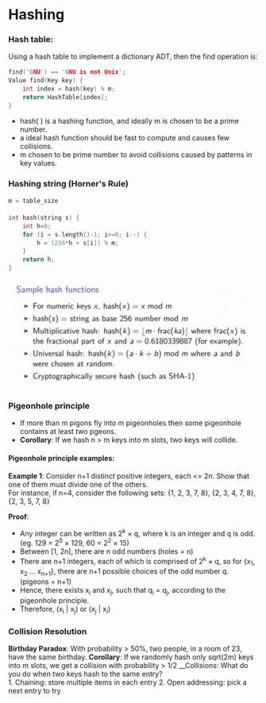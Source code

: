 # Hashing

### Hash table:
Using a hash table to implement a dictionary ADT, then the find operation is:
```cpp
find('GNU') == 'GNU is not Unix';
Value find(Key key) {
	int index = hash(key) % m;
	return HashTable[index];
}
```

- hash( ) is a hashing function, and ideally m is chosen to be a prime number.
- a ideal hash function should be fast to compute and causes few collisions.
- m chosen to be prime number to avoid collisions caused by patterns in key values.

### Hashing string (Horner's Rule)
```cpp
m = table_size

int hash(string s) {
	int h=0;
	for (i = s.length()-1; i>=0; i--) {
		h = (256*h + s[i]) % m;
	}
	return h;
}

```
![Hash functions](./img/hashfun.png)

### Pigeonhole principle
- If more than m pigons fly into m pigeonholes then some pigeonhole contains at least two pgeons.
- __Corollary__: If we hash n > m keys into m slots, two keys will collide.

#### Pigeonhole principle examples:

__Example 1__: Consider n+1 distinct positive integers, each <= 2n. Show that one of them must divide one of the others.  
For instance, if n=4, consider the following sets: {1, 2, 3, 7, 8}, {2, 3, 4, 7, 8}, {2, 3, 5, 7, 8}

__Proof__: 

- Any integer can be written as 2<sup>k</sup> × q, where k is an integer and q is odd. (eg. 129 = 2<sup>0</sup> × 129, 60 = 2<sup>2</sup> × 15)
- Between [1, 2n], there are n odd numbers (holes = n)
- There are n+1 integers, each of which is comprised of 2<sup>k</sup> × q, so for {x<sub>1</sub>, x<sub>2</sub> ... x<sub>n+1</sub>}, there are n+1 possible choices of the odd number q. (pigeons = n+1)
- Hence, there exists x<sub>i</sub> and x<sub>j</sub>, such that q<sub>i</sub> = q<sub>j</sub>, according to the pigeonhole principle.
- Therefore, (x<sub>i</sub> | x<sub>j</sub>) or (x<sub>j</sub> | x<sub>i</sub>)

### Collision Resolution
__Birthday Paradox__: With probability > 50%, two people, in a room of 23, have the same birthday.
__Corollary__: If we randomly hash only sqrt(2m) keys into m slots, we get a collision with probability > 1/2
__Collisions: What do you do when two keys hash to the same entry?  
	1. Chaining: store multiple items in each entry
	2. Open addressing: pick a next entry to try
